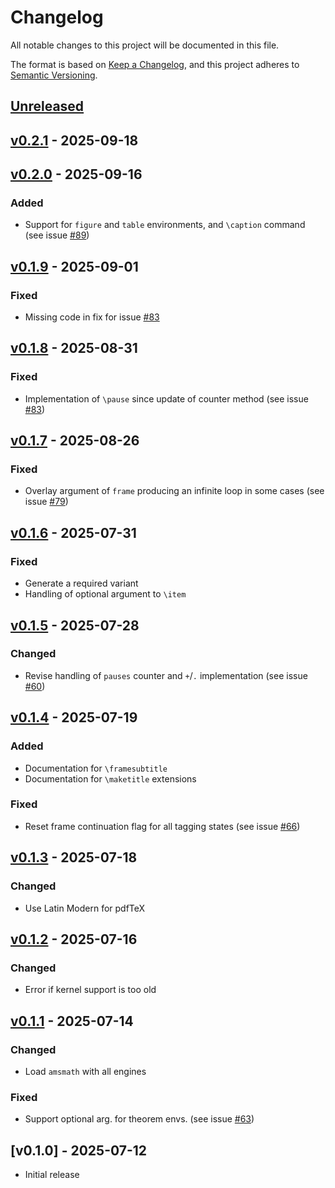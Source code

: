 # Changelog
All notable changes to this project will be documented in this file.

The format is based on [Keep a
Changelog](https://keepachangelog.com/en/1.0.0/), and this project adheres to
[Semantic Versioning](http://semver.org/spec/v2.0.0.html).

## [Unreleased]

## [v0.2.1] - 2025-09-18

## [v0.2.0] - 2025-09-16

### Added
- Support for `figure` and `table` environments, and `\caption` command (see
  issue [\#89](https://github.com/josephwright/ltx-talk/issues/89))

## [v0.1.9] - 2025-09-01

### Fixed
- Missing code in fix for issue
  [\#83](https://github.com/josephwright/ltx-talk/issues/83)

## [v0.1.8] - 2025-08-31

### Fixed
- Implementation of `\pause` since update of counter method (see
  issue [\#83](https://github.com/josephwright/ltx-talk/issues/83))

## [v0.1.7] - 2025-08-26

### Fixed
- Overlay argument of `frame` producing an infinite loop in some cases (see
  issue [\#79](https://github.com/josephwright/ltx-talk/issues/79))

## [v0.1.6] - 2025-07-31

### Fixed
- Generate a required variant
- Handling of optional argument to `\item`

## [v0.1.5] - 2025-07-28

### Changed
- Revise handling of `pauses` counter and `+`/`.` implementation (see issue
  [\#60](https://github.com/josephwright/ltx-talk/issues/60))

## [v0.1.4] - 2025-07-19

### Added
- Documentation for `\framesubtitle`
- Documentation for `\maketitle` extensions

### Fixed
- Reset frame continuation flag for all tagging states (see issue
  [\#66](https://github.com/josephwright/ltx-talk/issues/66))

## [v0.1.3] - 2025-07-18

### Changed
- Use Latin Modern for pdfTeX

## [v0.1.2] - 2025-07-16

### Changed
- Error if kernel support is too old

## [v0.1.1] - 2025-07-14

### Changed
- Load `amsmath` with all engines

### Fixed
- Support optional arg. for theorem envs. (see issue
  [\#63](https://github.com/josephwright/ltx-talk/issues/63))

## [v0.1.0] - 2025-07-12

- Initial release

[Unreleased]: https://github.com/josephwright/ltx-talk/compare/v0.2.1...HEAD
[v0.2.1]: https://github.com/josephwright/ltx-talk/compare/v0.2.0...v0.2.1
[v0.2.0]: https://github.com/josephwright/ltx-talk/compare/v0.1.9...v0.2.0
[v0.1.9]: https://github.com/josephwright/ltx-talk/compare/v0.1.8...v0.1.9
[v0.1.8]: https://github.com/josephwright/ltx-talk/compare/v0.1.7...v0.1.8
[v0.1.7]: https://github.com/josephwright/ltx-talk/compare/v0.1.6...v0.1.7
[v0.1.6]: https://github.com/josephwright/ltx-talk/compare/v0.1.5...v0.1.6
[v0.1.5]: https://github.com/josephwright/ltx-talk/compare/v0.1.4...v0.1.5
[v0.1.4]: https://github.com/josephwright/ltx-talk/compare/v0.1.3...v0.1.4
[v0.1.3]: https://github.com/josephwright/ltx-talk/compare/v0.1.2...v0.1.3
[v0.1.2]: https://github.com/josephwright/ltx-talk/compare/v0.1.1...v0.1.2
[v0.1.1]: https://github.com/josephwright/ltx-talk/compare/v0.1.0...v0.1.1

